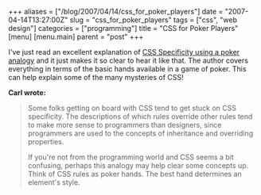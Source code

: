 +++
aliases = ["/blog/2007/04/14/css_for_poker_players"]
date = "2007-04-14T13:27:00Z"
slug = "css_for_poker_players"
tags = ["css", "web design"]
categories = ["programming"]
title = "CSS for Poker Players"
[menu]
  [menu.main]
    parent = "post"
+++

I've just read an excellent explanation of [CSS Specificity using a poker analogy](http://iamacamera.org/default.aspx?section=design/css&id=95) and it just makes it so clear to hear it like that.  The author covers everything in terms of the basic hands available in a game of poker.  This can help explain some of the many mysteries of CSS!

**Carl wrote:**

> Some folks getting on board with CSS tend to get stuck on CSS specificity. The descriptions of which rules override other rules tend to make more sense to programmers than designers, since programmers are used to the concepts of inheritance and overriding properties.
>
> If you're not from the programming world and CSS seems a bit confusing, perhaps this analogy may help clear some concepts up. Think of CSS rules as poker hands. The best hand determines an element's style.</blockquote>
